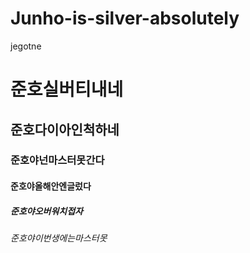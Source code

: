 # Junho-is-silver-absolutely
jegotne





# 준호실버티내네
## 준호다이아인척하네
### 준호야넌마스터못간다
#### 준호야올해안엔글렀다
##### 준호야오버워치접자
###### 준호야이번생에는마스터못
